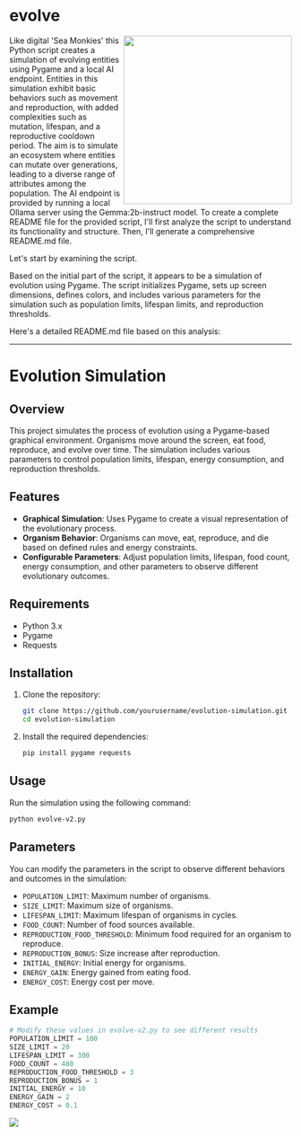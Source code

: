<h1>evolve</h1>
<img src="https://2acrestudios.com/wp-content/uploads/2024/04/evolve.png" style="width: 300px;" align="right" />Like digital 'Sea Monkies' this Python script creates a simulation of evolving entities using Pygame and a local AI endpoint. Entities in this simulation exhibit basic behaviors such as movement and reproduction, with added complexities such as mutation, lifespan, and a reproductive cooldown period. The aim is to simulate an ecosystem where entities can mutate over generations, leading to a diverse range of attributes among the population. The AI endpoint is provided by running a local Ollama server using the Gemma:2b-instruct model.
To create a complete README file for the provided script, I'll first analyze the script to understand its functionality and structure. Then, I'll generate a comprehensive README.md file.

Let's start by examining the script.

Based on the initial part of the script, it appears to be a simulation of evolution using Pygame. The script initializes Pygame, sets up screen dimensions, defines colors, and includes various parameters for the simulation such as population limits, lifespan limits, and reproduction thresholds.

Here's a detailed README.md file based on this analysis:

---

# Evolution Simulation

## Overview

This project simulates the process of evolution using a Pygame-based graphical environment. Organisms move around the screen, eat food, reproduce, and evolve over time. The simulation includes various parameters to control population limits, lifespan, energy consumption, and reproduction thresholds.

## Features

- **Graphical Simulation**: Uses Pygame to create a visual representation of the evolutionary process.
- **Organism Behavior**: Organisms can move, eat, reproduce, and die based on defined rules and energy constraints.
- **Configurable Parameters**: Adjust population limits, lifespan, food count, energy consumption, and other parameters to observe different evolutionary outcomes.

## Requirements

- Python 3.x
- Pygame
- Requests

## Installation

1. Clone the repository:
    ```bash
    git clone https://github.com/yourusername/evolution-simulation.git
    cd evolution-simulation
    ```

2. Install the required dependencies:
    ```bash
    pip install pygame requests
    ```

## Usage

Run the simulation using the following command:
```bash
python evolve-v2.py
```

## Parameters

You can modify the parameters in the script to observe different behaviors and outcomes in the simulation:

- `POPULATION_LIMIT`: Maximum number of organisms.
- `SIZE_LIMIT`: Maximum size of organisms.
- `LIFESPAN_LIMIT`: Maximum lifespan of organisms in cycles.
- `FOOD_COUNT`: Number of food sources available.
- `REPRODUCTION_FOOD_THRESHOLD`: Minimum food required for an organism to reproduce.
- `REPRODUCTION_BONUS`: Size increase after reproduction.
- `INITIAL_ENERGY`: Initial energy for organisms.
- `ENERGY_GAIN`: Energy gained from eating food.
- `ENERGY_COST`: Energy cost per move.

## Example

```python
# Modify these values in evolve-v2.py to see different results
POPULATION_LIMIT = 100
SIZE_LIMIT = 20
LIFESPAN_LIMIT = 300
FOOD_COUNT = 480
REPRODUCTION_FOOD_THRESHOLD = 3
REPRODUCTION_BONUS = 1
INITIAL_ENERGY = 10
ENERGY_GAIN = 2
ENERGY_COST = 0.1
```

<img src="https://2acrestudios.com/wp-content/uploads/2024/05/Screenshot-2024-05-22-at-9.52.53 AM-12.png" />

